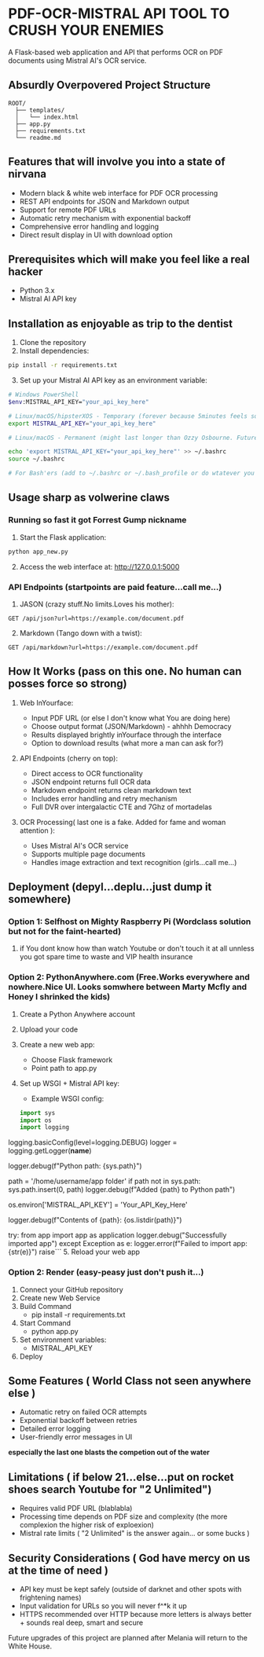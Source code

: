 # PDF-OCR-MISTRAL API TOOL TO CRUSH YOUR ENEMIES

A Flask-based web application and API that performs OCR on PDF documents using Mistral AI's OCR service.

## Absurdly Overpovered Project Structure

```
ROOT/
  ├── templates/
  │   └── index.html
  ├── app.py
  ├── requirements.txt
  └── readme.md
```

## Features that will involve you into a state of nirvana

- Modern black & white web interface for PDF OCR processing
- REST API endpoints for JSON and Markdown output
- Support for remote PDF URLs
- Automatic retry mechanism with exponential backoff
- Comprehensive error handling and logging
- Direct result display in UI with download option

## Prerequisites which will make you feel like a real hacker

- Python 3.x
- Mistral AI API key

## Installation as enjoyable as trip to the dentist

1. Clone the repository
2. Install dependencies:

```bash
pip install -r requirements.txt
```

3. Set up your Mistral AI API key as an environment variable:

```bash
# Windows PowerShell
$env:MISTRAL_API_KEY="your_api_key_here"

# Linux/macOS/hipsterXOS - Temporary (forever because 5minutes feels sometimes like an eternity)
export MISTRAL_API_KEY="your_api_key_here"

# Linux/macOS - Permanent (might last longer than Ozzy Osbourne. Future generations will name schools after you)

echo 'export MISTRAL_API_KEY="your_api_key_here"' >> ~/.bashrc
source ~/.bashrc

# For Bash'ers (add to ~/.bashrc or ~/.bash_profile or do wtatever you want tough guy - YoloForLife! ):
```

## Usage sharp as volwerine claws

### Running so fast it got Forrest Gump nickname

1. Start the Flask application:

```bash
python app_new.py
```

2. Access the web interface at: http://127.0.0.1:5000

### API Endpoints (startpoints are paid feature...call me...)

1. JASON (crazy stuff.No limits.Loves his mother):

```plaintext
GET /api/json?url=https://example.com/document.pdf
```

2. Markdown (Tango down with a twist):

```plaintext
GET /api/markdown?url=https://example.com/document.pdf
```

## How It Works (pass on this one. No human can posses force so strong)

1. Web InYourface:

   - Input PDF URL (or else I don't know what You are doing here)
   - Choose output format (JSON/Markdown) - ahhhh Democracy
   - Results displayed brightly inYourface through the interface
   - Option to download results (what more a man can ask for?)

2. API Endpoints (cherry on top):

   - Direct access to OCR functionality
   - JSON endpoint returns full OCR data
   - Markdown endpoint returns clean markdown text
   - Includes error handling and retry mechanism
   - Full DVR over intergalactic CTE and 7Ghz of mortadelas

3. OCR Processing( last one is a fake. Added for fame and woman attention ):
   - Uses Mistral AI's OCR service
   - Supports multiple page documents
   - Handles image extraction and text recognition (girls...call me...)

## Deployment (depyl...deplu...just dump it somewhere)

### Option 1: Selfhost on Mighty Raspberry Pi (Wordclass solution but not for the faint-hearted)

1. if You dont know how than watch Youtube or don't touch it at all unnless you got spare time to waste and VIP health insurance

### Option 2: PythonAnywhere.com (Free.Works everywhere and nowhere.Nice UI. Looks somwhere between Marty Mcfly and Honey I shrinked the kids)

1. Create a Python Anywhere account
2. Upload your code
3. Create a new web app:
   - Choose Flask framework
   - Point path to app.py
4. Set up WSGI + Mistral API key:

   - Example WSGI config:

   ```python
   import sys
   import os
   import logging
   ```

logging.basicConfig(level=logging.DEBUG)
logger = logging.getLogger(**name**)

logger.debug(f"Python path: {sys.path}")

path = '/home/username/app folder'
if path not in sys.path:
sys.path.insert(0, path)
logger.debug(f"Added {path} to Python path")

os.environ['MISTRAL_API_KEY'] = 'Your_API_Key_Here'

logger.debug(f"Contents of {path}: {os.listdir(path)}")

try:
from app import app as application
logger.debug("Successfully imported app")
except Exception as e:
logger.error(f"Failed to import app: {str(e)}")
raise``` 5. Reload your web app

### Option 2: Render (easy-peasy just don't push it...)

1. Connect your GitHub repository
2. Create new Web Service
3. Build Command
   - pip install -r requirements.txt
4. Start Command
   - python app.py
5. Set environment variables:
   - MISTRAL_API_KEY
6. Deploy

## Some Features ( World Class not seen anywhere else )

- Automatic retry on failed OCR attempts
- Exponential backoff between retries
- Detailed error logging
- User-friendly error messages in UI

**especially the last one blasts the competion out of the water**

## Limitations ( if below 21...else...put on rocket shoes search Youtube for "2 Unlimited")

- Requires valid PDF URL (blablabla)
- Processing time depends on PDF size and complexity (the more complexion the higher risk of exploexion)
- Mistral rate limits ( "2 Unlimited" is the answer again... or some bucks )

## Security Considerations ( God have mercy on us at the time of need )

- API key must be kept safely (outside of darknet and other spots with frightening names)
- Input validation for URLs so you will never f^\*k it up
- HTTPS recommended over HTTP because more letters is always better + sounds real deep, smart and secure

Future upgrades of this project are planned after Melania will return to the White House.
